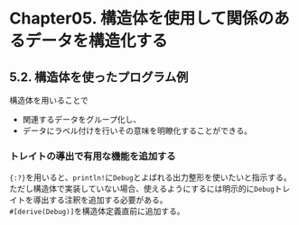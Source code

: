 # Chapter05. 構造体を使用して関係のあるデータを構造化する
## 5.2. 構造体を使ったプログラム例
構造体を用いることで
* 関連するデータをグループ化し、
* データにラベル付けを行いその意味を明瞭化することができる。
### トレイトの導出で有用な機能を追加する
`{:?}`を用いると、`println!`に`Debug`とよばれる出力整形を使いたいと指示する。  
ただし構造体で実装していない場合、使えるようにするには明示的に`Debug`トレイトを導出する注釈を追加する必要がある。  
`#[derive(Debug)]`を構造体定義直前に追加する。  
